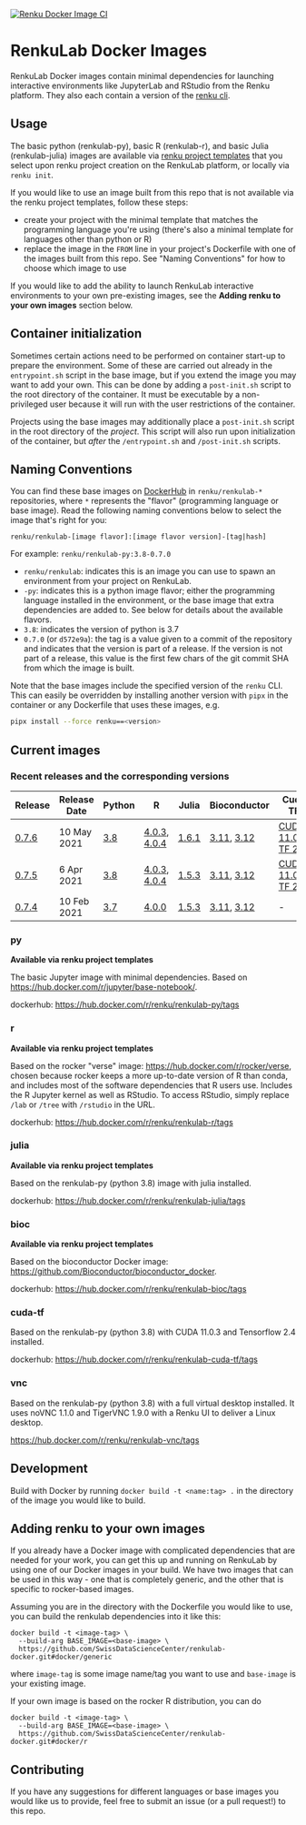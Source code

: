 [![Renku Docker Image CI](https://github.com/SwissDataScienceCenter/renkulab-docker/workflows/Renku%20Docker%20Image%20CI/badge.svg)](https://github.com/SwissDataScienceCenter/renkulab-docker/actions?query=workflow%3A%22Renku+Docker+Image+CI%22)

# RenkuLab Docker Images

RenkuLab Docker images contain minimal dependencies for launching interactive
environments like JupyterLab and RStudio from the Renku platform. They also each
contain a version of the [renku cli](https://github.com/SwissDataScienceCenter/renku-python).

## Usage

The basic python (renkulab-py), basic R (renkulab-r), and basic Julia (renkulab-julia)
images are available via
[renku project templates](https://github.com/SwissDataScienceCenter/renku-project-template)
that you select upon renku project creation on the RenkuLab platform, or locally
via `renku init`.

If you would like to use an image built from this repo that is
not available via the renku project templates, follow these steps:

* create your project with the minimal template that matches the programming
  language you're using (there's also a minimal template for languages other than
  python or R)
* replace the image in the `FROM` line in your project's Dockerfile with one of
  the images built from this repo. See "Naming Conventions" for how to choose
  which image to use

If you would like to add the ability to launch RenkuLab interactive environments
to your own pre-existing images, see the **Adding renku to your own images** section
below.


## Container initialization

Sometimes certain actions need to be performed on container start-up to prepare
the environment. Some of these are carried out already in the `entrypoint.sh`
script in the base image, but if you extend the image you may want to add your
own. This can be done by adding a `post-init.sh` script to the root directory of
the container. It must be executable by a non-privileged user because it will
run with the user restrictions of the container.

Projects using the base images may additionally place a `post-init.sh` script in
the root directory of the _project_. This script will also run upon initialization
of the container, but _after_ the `/entrypoint.sh` and `/post-init.sh` scripts.


## Naming Conventions

You can find these base images on
[DockerHub](https://hub.docker.com/search?q=renku%2Frenkulab-&type=image) in
`renku/renkulab-*` repositories, where `*` represents the "flavor" (programming
language or base image). Read the following naming conventions below to select
the image that's right for you:

`renku/renkulab-[image flavor]:[image flavor version]-[tag|hash]`

For example:
`renku/renkulab-py:3.8-0.7.0`

* `renku/renkulab`: indicates this is an image you can use to spawn an environment
  from your project on RenkuLab.
* `-py`: indicates this is a python image flavor; either the programming language
  installed in the environment, or the base image that extra dependencies are added to.
  See below for details about the available flavors.
* `3.8`: indicates the version of python is 3.7
* `0.7.0` (or `d572e9a`): the tag is a value given to a commit of the repository
  and indicates that the version is part of a release. If the version is not part of
  a release, this value is the first few chars of the git commit SHA from which the
  image is built.

Note that the base images include the specified version of the `renku` CLI.
This can easily be overridden by installing another version with `pipx` in the container
or any Dockerfile that uses these images, e.g.

```bash
pipx install --force renku==<version>
```

## Current images

### Recent releases and the corresponding versions

| Release | Release Date | Python | R            | Julia | Bioconductor | Cuda TF |
|---------|--------------|--------|--------------|-------|--------------|---------|
| [0.7.6](https://github.com/SwissDataScienceCenter/renkulab-docker/releases/tag/0.7.6) | 10 May 2021 | [3.8](https://hub.docker.com/r/renku/renkulab-py/tags?page=1&ordering=last_updated&name=0.7.6)    | [4.0.3](https://hub.docker.com/r/renku/renkulab-r/tags?page=1&ordering=last_updated&name=4.0.3-0.7.6), [4.0.4](https://hub.docker.com/r/renku/renkulab-r/tags?page=1&ordering=last_updated&name=4.0.4-0.7.6) | [1.6.1](https://hub.docker.com/r/renku/renkulab-julia/tags?page=1&ordering=last_updated&name=1.6.1-0.7.6) | [3.11](https://hub.docker.com/r/renku/renkulab-bioc/tags?page=1&ordering=last_updated&name=RELEASE_3_11-0.7.6), [3.12](https://hub.docker.com/r/renku/renkulab-bioc/tags?page=1&ordering=last_updated&name=RELEASE_3_12-0.7.6)   |  [CUDA 11.0.3, TF 2.4](https://hub.docker.com/r/renku/renkulab-cuda-tf/tags?page=1&ordering=last_updated&name=0.7.6)                 |
| [0.7.5](https://github.com/SwissDataScienceCenter/renkulab-docker/releases/tag/0.7.5) | 6 Apr 2021  | [3.8](https://hub.docker.com/r/renku/renkulab-py/tags?page=1&ordering=last_updated&name=0.7.5)    | [4.0.3](https://hub.docker.com/r/renku/renkulab-r/tags?page=1&ordering=last_updated&name=4.0.3-0.7.5), [4.0.4](https://hub.docker.com/r/renku/renkulab-r/tags?page=1&ordering=last_updated&name=4.0.4-0.7.5) | [1.5.3](https://hub.docker.com/r/renku/renkulab-julia/tags?page=1&ordering=last_updated&name=1.5.3-0.7.5) | [3.11](https://hub.docker.com/r/renku/renkulab-bioc/tags?page=1&ordering=last_updated&name=RELEASE_3_11-0.7.5), [3.12](https://hub.docker.com/r/renku/renkulab-bioc/tags?page=1&ordering=last_updated&name=RELEASE_3_12-0.7.5)   | [CUDA 11.0.3, TF 2.4](https://hub.docker.com/r/renku/renkulab-cuda-tf/tags?page=1&ordering=last_updated&name=0.7.5)    |
| [0.7.4](https://github.com/SwissDataScienceCenter/renkulab-docker/releases/tag/0.7.4) | 10 Feb 2021 | [3.7](https://hub.docker.com/r/renku/renkulab-py/tags?page=1&ordering=last_updated&name=0.7.4)    | [4.0.0](https://hub.docker.com/r/renku/renkulab-r/tags?page=1&ordering=last_updated&name=4.0.0-0.7.4)        | [1.5.3](https://hub.docker.com/r/renku/renkulab-julia/tags?page=1&ordering=last_updated&name=1.5.3-0.7.4) | [3.11](https://hub.docker.com/r/renku/renkulab-bioc/tags?page=1&ordering=last_updated&name=RELEASE_3_11-0.7.4), [3.12](https://hub.docker.com/r/renku/renkulab-bioc/tags?page=1&ordering=last_updated&name=RELEASE_3_12-0.7.4)   | -      |

### py

**Available via renku project templates**

The basic Jupyter image with minimal dependencies. Based on https://hub.docker.com/r/jupyter/base-notebook/.

dockerhub: https://hub.docker.com/r/renku/renkulab-py/tags

### r

**Available via renku project templates**

Based on the rocker "verse" image: https://hub.docker.com/r/rocker/verse,
chosen because rocker keeps a more up-to-date version of R than conda,
and includes most of the software dependencies that R users use.
Includes the R Jupyter kernel as well as RStudio. To access RStudio,
simply replace `/lab` or `/tree` with `/rstudio` in the URL.

dockerhub: https://hub.docker.com/r/renku/renkulab-r/tags

### julia

**Available via renku project templates**

Based on the renkulab-py (python 3.8) image with julia installed.

dockerhub: https://hub.docker.com/r/renku/renkulab-julia/tags

### bioc

**Available via renku project templates**

Based on the bioconductor Docker image: https://github.com/Bioconductor/bioconductor_docker.

dockerhub: https://hub.docker.com/r/renku/renkulab-bioc/tags

### cuda-tf

Based on the renkulab-py (python 3.8) with CUDA 11.0.3 and Tensorflow 2.4 installed.

dockerhub: https://hub.docker.com/r/renku/renkulab-cuda-tf/tags

### vnc

Based on the renkulab-py (python 3.8) with a full virtual desktop installed.
It uses noVNC 1.1.0 and TigerVNC 1.9.0 with a Renku UI to deliver a Linux desktop.

https://hub.docker.com/r/renku/renkulab-vnc/tags

## Development

Build with Docker by running `docker build -t <name:tag> .` in the directory
of the image you would like to build.

## Adding renku to your own images

If you already have a Docker image with complicated dependencies that are needed
for your work, you can get this up and running on RenkuLab by using one of our
Docker images in your build. We have two images that can be used in this way -
one that is completely generic, and the other that is specific to rocker-based
images.

Assuming you are in the directory with the Dockerfile you would like to use, you
can build the renkulab dependencies into it like this:

```
docker build -t <image-tag> \
  --build-arg BASE_IMAGE=<base-image> \
  https://github.com/SwissDataScienceCenter/renkulab-docker.git#docker/generic
```

where `image-tag` is some image name/tag you want to use and `base-image` is
your existing image.

If your own image is based on the rocker R distribution, you can do

```
docker build -t <image-tag> \
  --build-arg BASE_IMAGE=<base-image> \
  https://github.com/SwissDataScienceCenter/renkulab-docker.git#docker/r
```

## Contributing

If you have any suggestions for different languages or base images you would like
us to provide, feel free to submit an issue (or a pull request!) to this repo.
